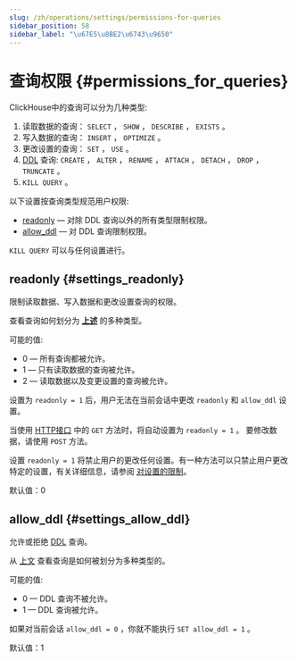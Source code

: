 ```yaml
---
slug: /zh/operations/settings/permissions-for-queries
sidebar_position: 58
sidebar_label: "\u67E5\u8BE2\u6743\u9650"
---
```


# 查询权限 {#permissions_for_queries}

ClickHouse中的查询可以分为几种类型:

1.  读取数据的查询： `SELECT` ， `SHOW` ， `DESCRIBE` ， `EXISTS` 。
2.  写入数据的查询： `INSERT` ， `OPTIMIZE` 。
3.  更改设置的查询： `SET` ， `USE` 。
4.  [DDL](https://zh.wikipedia.org/zh-cn/数据定义语言) 查询: `CREATE` ， `ALTER` ， `RENAME` ， `ATTACH` ， `DETACH` ， `DROP` ， `TRUNCATE` 。
5.  `KILL QUERY` 。

以下设置按查询类型规范用户权限:

-   [readonly](#settings_readonly) — 对除 DDL 查询以外的所有类型限制权限。
-   [allow_ddl](#settings_allow_ddl) —  对 DDL 查询限制权限。

`KILL QUERY` 可以与任何设置进行。

## readonly {#settings_readonly}

限制读取数据、写入数据和更改设置查询的权限。

查看查询如何划分为 **[上述](/docs/operations/settings/permissions-for-queries)** 的多种类型。

可能的值:

-   0 — 所有查询都被允许。
-   1 — 只有读取数据的查询被允许。
-   2 — 读取数据以及变更设置的查询被允许。

设置为 `readonly = 1` 后，用户无法在当前会话中更改 `readonly` 和 `allow_ddl` 设置。

当使用 [HTTP接口](../../interfaces/http.md) 中的 `GET` 方法时，将自动设置为 `readonly = 1` 。 要修改数据，请使用 `POST` 方法。

设置 `readonly = 1` 将禁止用户的更改任何设置。有一种方法可以只禁止用户更改特定的设置，有关详细信息，请参阅 [对设置的限制](constraints-on-settings.md)。

默认值：0

## allow_ddl {#settings_allow_ddl}

允许或拒绝 [DDL](https://zh.wikipedia.org/zh-cn/数据定义语言) 查询。

从 [上文](/docs/zh/operations/settings/permissions-for-queries) 查看查询是如何被划分为多种类型的。

可能的值:

-   0 — DDL 查询不被允许。
-   1 — DDL 查询被允许。

如果对当前会话 `allow_ddl = 0` ，你就不能执行 `SET allow_ddl = 1` 。

默认值：1
